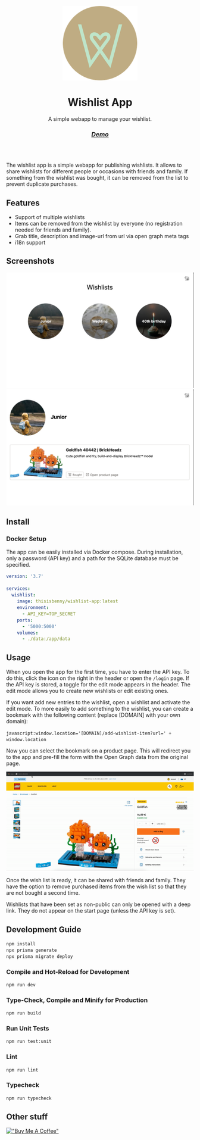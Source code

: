 <p align="center">
<img src="https://raw.githubusercontent.com/ThisIsBenny/wishlist-app/main/public/logo-256.png" height="200">
</p>

<h1 align="center">
Wishlist App
</h1>
<p align="center">
A simple webapp to manage your wishlist.
<p>
<h3 align="center">
<a href="https://codesandbox.io/s/wishlist-app-ycygh3"><i>Demo</i></a>
</h3>
<br>
<br>

The wishlist app is a simple webapp for publishing wishlists. It allows to share wishlists for different people or occasions with friends and family. If something from the wishlist was bought, it can be removed from the list to prevent duplicate purchases.

## Features

- Support of multiple wishlists
- Items can be removed from the wishlist by everyone (no registration needed for friends and family).
- Grab title, description and image-url from url via open graph meta tags
- i18n support

## Screenshots

![Overview Image](.github/assets/overview.jpg)
![Detail Image](.github/assets/details.jpg)

## Install

### Docker Setup
The app can be easily installed via Docker compose. During installation, only a password (API key) and a path for the SQLite database must be specified.

```yaml
version: '3.7'

services:
  wishlist:
    image: thisisbenny/wishlist-app:latest
    environment:
      - API_KEY=TOP_SECRET
    ports:
      - '5000:5000'
    volumes:
      - ./data:/app/data
```

## Usage

When you open the app for the first time, you have to enter the API key. To do this, click the icon on the right in the header or open the `/login` page. If the API key is stored, a toggle for the edit mode appears in the header. The edit mode allows you to create new wishlists or edit existing ones.

If you want add new entries to the wishlist, open a wishlist and activate the edit mode. To more easily to add something to the wishlist, you can create a bookmark with the following content (replace [DOMAIN] with your own domain):

`javascript:window.location='[DOMAIN]/add-wishlist-item?url=' + window.location`

Now you can select the bookmark on a product page. This will redirect you to the app and pre-fill the form with the Open Graph data from the original page.

![Demo Bookmark adding](.github/assets/demo-bookmark.gif)




Once the wish list is ready, it can be shared with friends and family. They have the option to remove purchased items from the wish list so that they are not bought a second time.

Wishlists that have been set as non-public can only be opened with a deep link. They do not appear on the start page (unless the API key is set).

## Development Guide

```sh
npm install
npx prisma generate
npx prisma migrate deploy
```

### Compile and Hot-Reload for Development

```sh
npm run dev
```

### Type-Check, Compile and Minify for Production

```sh
npm run build
```

### Run Unit Tests

```sh
npm run test:unit
```

### Lint

```sh
npm run lint
```

### Typecheck

```sh
npm run typecheck
```

## Other stuff

[!["Buy Me A Coffee"](https://www.buymeacoffee.com/assets/img/custom_images/yellow_img.png)](https://www.buymeacoffee.com/hierlDev)
